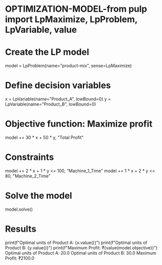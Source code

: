 # OPTIMIZATION-MODEL-from pulp import LpMaximize, LpProblem, LpVariable, value

# Create the LP model
model = LpProblem(name="product-mix", sense=LpMaximize)

# Define decision variables
x = LpVariable(name="Product_A", lowBound=0)
y = LpVariable(name="Product_B", lowBound=0)

# Objective function: Maximize profit
model += 30 * x + 50 * y, "Total Profit"

# Constraints
model += 2 * x + 1 * y <= 100, "Machine_1_Time"
model += 1 * x + 2 * y <= 80, "Machine_2_Time"

# Solve the model
model.solve()

# Results
print(f"Optimal units of Product A: {x.value()}")
print(f"Optimal units of Product B: {y.value()}")
print(f"Maximum Profit: ₹{value(model.objective)}")
Optimal units of Product A: 20.0
Optimal units of Product B: 30.0
Maximum Profit: ₹2100.0

